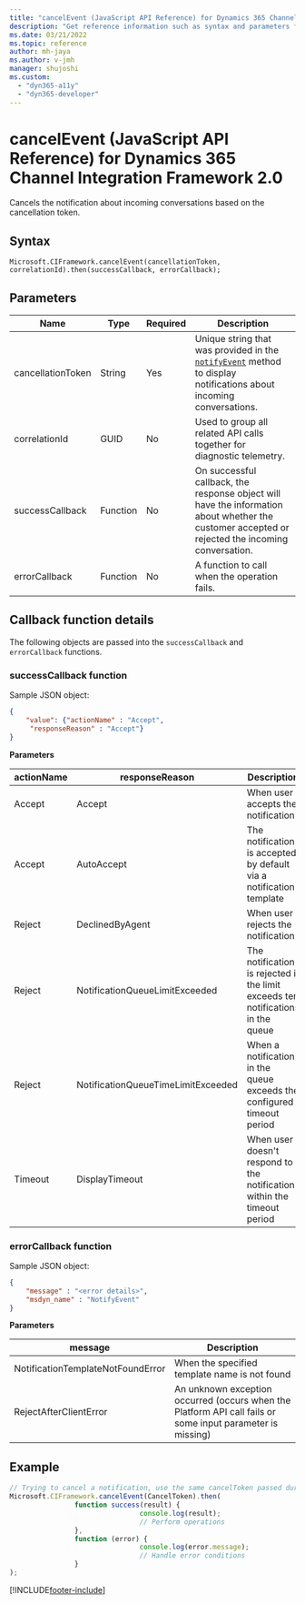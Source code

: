 ```yaml
---
title: "cancelEvent (JavaScript API Reference) for Dynamics 365 Channel Integration Framework 2.0 | MicrosoftDocs"
description: "Get reference information such as syntax and parameters for the cancelEvent (JavaScript API Reference) in Dynamics 365 Channel Integration Framework 2.0."
ms.date: 03/21/2022
ms.topic: reference
author: mh-jaya
ms.author: v-jmh
manager: shujoshi
ms.custom: 
  - "dyn365-a11y"
  - "dyn365-developer"
---
```


# cancelEvent (JavaScript API Reference) for Dynamics 365 Channel Integration Framework 2.0

Cancels the notification about incoming conversations based on the cancellation token.

## Syntax

`Microsoft.CIFramework.cancelEvent(cancellationToken, correlationId).then(successCallback, errorCallback);`

## Parameters

| Name            | Type      | Required     | Description     |
|-----------------|---------- |--------------|-----------------|
| cancellationToken| String   | Yes          | Unique string that was provided in the [`notifyEvent`](notifyevent.md) method to display notifications about incoming conversations.      |
| correlationId    | GUID     | No           | Used to group all related API calls together for diagnostic telemetry.   |
| successCallback  | Function | No | On successful callback, the response object will have the information about whether the customer accepted or rejected the incoming conversation.|
| errorCallback    | Function | No           | A function to call when the operation fails.  |

## Callback function details

The following objects are passed into the `successCallback` and `errorCallback` functions.

### successCallback function

Sample JSON object:

```json
{
	"value": {"actionName" : "Accept",
     "responseReason" : "Accept"}
}
```

**Parameters**

| actionName   |  responseReason                    |     Description                            |
|--------------|------------------------------------|--------------------------------------------|
| Accept       | Accept                             | When user accepts the notification  |
| Accept       | AutoAccept                         | The notification is accepted by default via a notification template |
| Reject       | DeclinedByAgent                    | When user rejects the notification |
| Reject       | NotificationQueueLimitExceeded     | The notification is rejected if the limit exceeds ten notifications in the queue |
| Reject       | NotificationQueueTimeLimitExceeded | When a notification in the queue exceeds the configured timeout period |
| Timeout      | DisplayTimeout                     | When user doesn't respond to the notification within the timeout period |

### errorCallback function

Sample JSON object:

```json
{
	"message" : "<error details>",
	"msdyn_name" : "NotifyEvent"
}
```

**Parameters**

| message                          |  Description                            |
|-------------------------------   |-----------------------------------------|
| NotificationTemplateNotFoundError | When the specified template name is not found |
| RejectAfterClientError            | An unknown exception occurred (occurs when the Platform API call fails or some input parameter is missing) |

## Example

```javascript
// Trying to cancel a notification, use the same cancelToken passed during creation of notification in notifyEvent
Microsoft.CIFramework.cancelEvent(CancelToken).then(
                function success(result) {
                                console.log(result);
                                // Perform operations
                },
                function (error) {
                                console.log(error.message);
                                // Handle error conditions
                }
);
```

[!INCLUDE[footer-include](../../../../../includes/footer-banner.md)]
